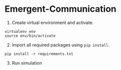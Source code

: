 # Emergent-Communication

1. Create virtual environment and activate.

```
virtualenv env
source env/bin/activate
```

2. Import all required packages using `pip install`.
```
pip install -r requirements.txt
```

3. Run simulation

```python main.py [-p] ['status', 'all', 'none'] [-v] [whatever]
```
